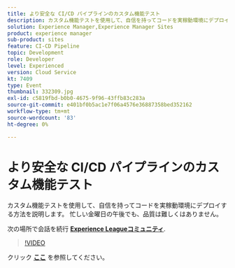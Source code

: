 ```yaml
---
title: より安全な CI/CD パイプラインのカスタム機能テスト
description: カスタム機能テストを使用して、自信を持ってコードを実稼動環境にデプロイする方法を説明します。 忙しい金曜日の午後でも、品質は難しくはありません。
solution: Experience Manager,Experience Manager Sites
product: experience manager
sub-product: sites
feature: CI-CD Pipeline
topic: Development
role: Developer
level: Experienced
version: Cloud Service
kt: 7409
type: Event
thumbnail: 332309.jpg
exl-id: c5819fbd-b0b0-4675-9f96-43ffb83c283a
source-git-commit: e401bf0b5ac1e7f06a4576e36887358bed352162
workflow-type: tm+mt
source-wordcount: '83'
ht-degree: 0%

---
```


# より安全な CI/CD パイプラインのカスタム機能テスト

カスタム機能テストを使用して、自信を持ってコードを実稼動環境にデプロイする方法を説明します。 忙しい金曜日の午後でも、品質は難しくはありません。

次の場所で会話を続行 **[Experience Leagueコミュニティ](https://adobe.ly/36Yd3v6)**.

>[!VIDEO](https://video.tv.adobe.com/v/332309/?quality=12&learn=on&hidetitle=true)

クリック **[ここ](/help/adobe-developers-live/assets/custom-functional-tests-cicd.pdf)** を参照してください。
